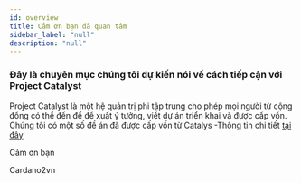 ```yaml
---
id: overview
title: Cảm ơn bạn đã quan tâm
sidebar_label: "null"
description: "null"
--- 
```

### Đây là chuyên mục chúng tôi dự kiến nói về cách tiếp cận với Project Catalyst
Project Catalyst là một hệ quản trị phi tập trung cho phép mọi người từ cộng đồng có thể đến để đề xuất ý tưởng, viết dự án triển khai và được cấp vốn.
Chúng tôi có một số đề án đã được cấp vốn từ Catalys -Thông tin chi tiết [tại đây](https://cardano2vn.io/docs/getting-started/catalyst/)


Cảm ơn bạn

Cardano2vn
